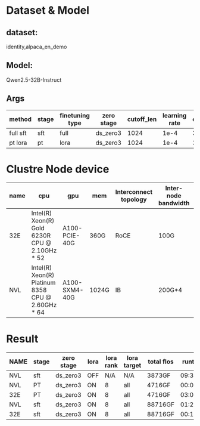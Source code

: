 # Dataset & Model
## dataset:  
identity,alpaca_en_demo  
## Model:  
Qwen2.5-32B-Instruct
## Args
|method|stage|finetuning type|zero stage|cutoff_len|learning rate|epochs|
|---|---|---|---|---|---|---|
|full sft|sft|full|ds_zero3|1024|1e-4|3|
|pt lora|pt|lora|ds_zero3|1024|1e-4|3|

# Clustre Node device
|name|cpu|gpu|mem|Interconnect topology|Inter-node bandwidth|storge|Scheduling|
|---|---|---|---|---|---|---|---|
|32E|Intel(R) Xeon(R) Gold 6230R CPU @ 2.10GHz * 52|A100-PCIE-40G|360G|RoCE|100G|Huawei OceanStor|Slurm|
|NVL|Intel(R) Xeon(R) Platinum 8358 CPU @ 2.60GHz * 64|A100-SXM4-40G|1024G|IB|200G*4|2*3.5T-NVMe-SSD RAID0 in RAID0|Docker on BareMetal|

# Result
|NAME|stage|zero stage|lora|lora rank|lora target|total flos|runtime|simple/s|steps/s|
|---|---|---|---|---|---|---|---|---|---|
|NVL|sft|ds_zero3|OFF|N/A|N/A|3873GF|09:30:58|0.095|0.001|
|NVL|PT|ds_zero3|ON|8|all|4716GF|00:08:55|0.084|0.006|
|32E|PT|ds_zero3|ON|8|all|4716GF|03:08:22|0.004|0.0|
|NVL|sft|ds_zero3|ON|8|all|88716GF|01:25:46|0.635|0.01|
|32E|sft|ds_zero3|ON|8|all|88716GF|00:16:42|3.263|0.054|
